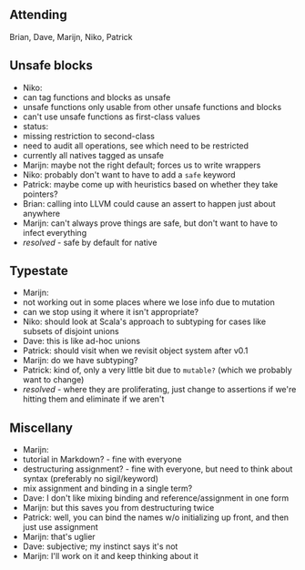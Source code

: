 ## Attending
Brian, Dave, Marijn, Niko, Patrick

## Unsafe blocks
* Niko:
 * can tag functions and blocks as unsafe
 * unsafe functions only usable from other unsafe functions and blocks
 * can't use unsafe functions as first-class values
 * status:
  * missing restriction to second-class
  * need to audit all operations, see which need to be restricted
  * currently all natives tagged as unsafe
* Marijn: maybe not the right default; forces us to write wrappers
* Niko: probably don't want to have to add a `safe` keyword
* Patrick: maybe come up with heuristics based on whether they take pointers?
* Brian: calling into LLVM could cause an assert to happen just about anywhere
* Marijn: can't always prove things are safe, but don't want to have to infect everything
* _resolved_ - safe by default for native

## Typestate

* Marijn:
 * not working out in some places where we lose info due to mutation
 * can we stop using it where it isn't appropriate?
* Niko: should look at Scala's approach to subtyping for cases like subsets of disjoint unions
* Dave: this is like ad-hoc unions
* Patrick: should visit when we revisit object system after v0.1
* Marijn: do we have subtyping?
* Patrick: kind of, only a very little bit due to `mutable?` (which we probably want to change)
* _resolved_ - where they are proliferating, just change to assertions if we're hitting them and eliminate if we aren't

## Miscellany

* Marijn:
 * tutorial in Markdown? - fine with everyone
 * destructuring assignment? - fine with everyone, but need to think about syntax (preferably no sigil/keyword)
 * mix assignment and binding in a single term?
  * Dave: I don't like mixing binding and reference/assignment in one form
  * Marijn: but this saves you from destructuring twice
  * Patrick: well, you can bind the names w/o initializing up front, and then just use assignment
  * Marijn: that's uglier
  * Dave: subjective; my instinct says it's not
  * Marijn: I'll work on it and keep thinking about it
